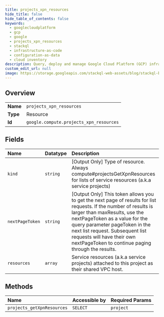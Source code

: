```yaml
---
title: projects_xpn_resources
hide_title: false
hide_table_of_contents: false
keywords:
  - googlecloudplatform
  - gcp
  - google
  - projects_xpn_resources
  - stackql
  - infrastructure-as-code
  - configuration-as-data
  - cloud inventory
description: Query, deploy and manage Google Cloud Platform (GCP) infrastructure and resources using SQL
custom_edit_url: null
image: https://storage.googleapis.com/stackql-web-assets/blog/stackql-blog-post-featured-image.png
---
```

  
    

## Overview
<table><tbody>
<tr><td><b>Name</b></td><td><code>projects_xpn_resources</code></td></tr>
<tr><td><b>Type</b></td><td>Resource</td></tr>
<tr><td><b>Id</b></td><td><code>google.compute.projects_xpn_resources</code></td></tr>
</tbody></table>

## Fields
| Name | Datatype | Description |
|:-----|:---------|:------------|
| `kind` | `string` | [Output Only] Type of resource. Always compute#projectsGetXpnResources for lists of service resources (a.k.a service projects) |
| `nextPageToken` | `string` | [Output Only] This token allows you to get the next page of results for list requests. If the number of results is larger than maxResults, use the nextPageToken as a value for the query parameter pageToken in the next list request. Subsequent list requests will have their own nextPageToken to continue paging through the results. |
| `resources` | `array` | Service resources (a.k.a service projects) attached to this project as their shared VPC host. |
## Methods
| Name | Accessible by | Required Params |
|:-----|:--------------|:----------------|
| `projects_getXpnResources` | `SELECT` | `project` |

